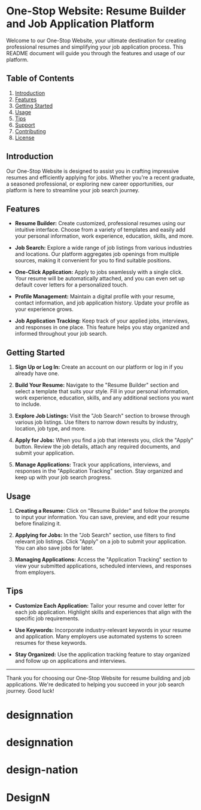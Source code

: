 # One-Stop Website: Resume Builder and Job Application Platform

Welcome to our One-Stop Website, your ultimate destination for creating professional resumes and simplifying your job application process. This README document will guide you through the features and usage of our platform.

## Table of Contents

1. [Introduction](#introduction)
2. [Features](#features)
3. [Getting Started](#getting-started)
4. [Usage](#usage)
5. [Tips](#tips)
6. [Support](#support)
7. [Contributing](#contributing)
8. [License](#license)

## Introduction

Our One-Stop Website is designed to assist you in crafting impressive resumes and efficiently applying for jobs. Whether you're a recent graduate, a seasoned professional, or exploring new career opportunities, our platform is here to streamline your job search journey.

## Features

- **Resume Builder:** Create customized, professional resumes using our intuitive interface. Choose from a variety of templates and easily add your personal information, work experience, education, skills, and more.

- **Job Search:** Explore a wide range of job listings from various industries and locations. Our platform aggregates job openings from multiple sources, making it convenient for you to find suitable positions.

- **One-Click Application:** Apply to jobs seamlessly with a single click. Your resume will be automatically attached, and you can even set up default cover letters for a personalized touch.

- **Profile Management:** Maintain a digital profile with your resume, contact information, and job application history. Update your profile as your experience grows.

- **Job Application Tracking:** Keep track of your applied jobs, interviews, and responses in one place. This feature helps you stay organized and informed throughout your job search.

## Getting Started

1. **Sign Up or Log In:** Create an account on our platform or log in if you already have one.

2. **Build Your Resume:** Navigate to the "Resume Builder" section and select a template that suits your style. Fill in your personal information, work experience, education, skills, and any additional sections you want to include.

3. **Explore Job Listings:** Visit the "Job Search" section to browse through various job listings. Use filters to narrow down results by industry, location, job type, and more.

4. **Apply for Jobs:** When you find a job that interests you, click the "Apply" button. Review the job details, attach any required documents, and submit your application.

5. **Manage Applications:** Track your applications, interviews, and responses in the "Application Tracking" section. Stay organized and keep up with your job search progress.

## Usage

1. **Creating a Resume:** Click on "Resume Builder" and follow the prompts to input your information. You can save, preview, and edit your resume before finalizing it.

2. **Applying for Jobs:** In the "Job Search" section, use filters to find relevant job listings. Click "Apply" on a job to submit your application. You can also save jobs for later.

3. **Managing Applications:** Access the "Application Tracking" section to view your submitted applications, scheduled interviews, and responses from employers.

## Tips

- **Customize Each Application:** Tailor your resume and cover letter for each job application. Highlight skills and experiences that align with the specific job requirements.

- **Use Keywords:** Incorporate industry-relevant keywords in your resume and application. Many employers use automated systems to screen resumes for these keywords.

- **Stay Organized:** Use the application tracking feature to stay organized and follow up on applications and interviews.


---

Thank you for choosing our One-Stop Website for resume building and job applications. We're dedicated to helping you succeed in your job search journey. Good luck!
# designnation
# designnation
# design-nation
# DesignN
